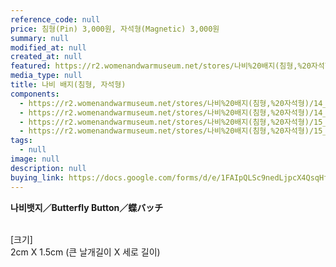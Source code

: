 ```yaml
---
reference_code: null
price: 침형(Pin) 3,000원, 자석형(Magnetic) 3,000원
summary: null
modified_at: null
created_at: null
featured: https://r2.womenandwarmuseum.net/stores/나비%20배지(침형,%20자석형)/14_브로치1%20(1)r.jpg
media_type: null
title: 나비 배지(침형, 자석형)
components:
  - https://r2.womenandwarmuseum.net/stores/나비%20배지(침형,%20자석형)/14_브로치1%20(1)r.jpg
  - https://r2.womenandwarmuseum.net/stores/나비%20배지(침형,%20자석형)/14_브로치1%20(2)r.jpg
  - https://r2.womenandwarmuseum.net/stores/나비%20배지(침형,%20자석형)/15_브로치2%20(1)r.jpg
  - https://r2.womenandwarmuseum.net/stores/나비%20배지(침형,%20자석형)/15_브로치2%20(2)r.jpg
tags:
  - null
image: null
description: null
buying_link: https://docs.google.com/forms/d/e/1FAIpQLSc9nedLjpcX4QsqHfsDClSUvnY_z8JjKZMrkfDJmnqozNUliA/viewform
---
```

**나비뱃지／Butterfly Button／蝶バッチ**

\
[크기]\
2cm X 1.5cm (큰 날개길이 X 세로 길이)

